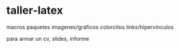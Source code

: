 # taller-latex

macros
paquetes
imagenes/gráficos
colorcitos
links/hipervínculos

para armar un cv, slides, informe